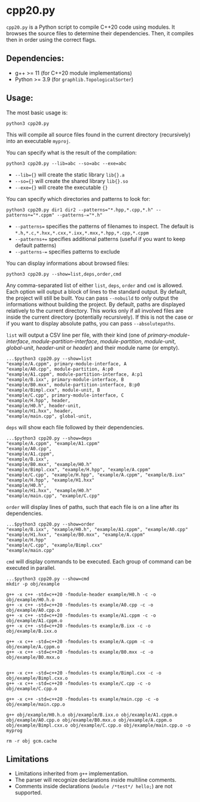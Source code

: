 # cpp20.py

`cpp20.py` is a Python script to compile C++20 code using modules.
It browses the source files to determine their dependencies.
Then, it compiles then in order using the correct flags.

## Dependencies:
- g++ >= 11 (for C++20 module implementations)
- Python >= 3.9 (for `graphlib.TopologicalSorter`)

## Usage:
The most basic usage is:
```
python3 cpp20.py
```
This will compile all source files found in the current directory (recursively) into an executable `myproj`.

You can specify what is the result of the compilation:
```
python3 cpp20.py --lib=abc --so=abc --exe=abc
```
- `--lib={}` will create the static library `lib{}.a`
- `--so={}` will create the shared library `lib{}.so`
- `--exe={}` will create the executable `{}`

You can specify which directories and patterns to look for:
```
python3 cpp20.py dir1 dir2 --patterns="*.hpp,*.cpp,*.h" --patterns+="*.cppm" --patterns-="*.h"
```
- `--patterns=` specifies the patterns of filenames to inspect. The default is
  `*.h,*.c,*.hxx,*.cxx,*.ixx,*.mxx,*.hpp,*.cpp,*.cppm`
- `--patterns+=` specifies additional patterns (useful if you want to keep default patterns)
- `--patterns-=` specifies patterns to exclude

You can display informations about browsed files:
```
python3 cpp20.py --show=list,deps,order,cmd
```
Any comma-separated list of either `list`, `deps`, `order` and `cmd` is allowed.
Each option will output a block of lines to the standard output.
By default, the project will still be built. You can pass `--nobuild`
to only output the informations without building the project.
By default, paths are displayed relatively to the current directory.
This works only if all involved files are inside the current directory (potentially recursively).
If this is not the case or if you want to display absolute paths, you can pass `--absolutepaths`.

`list` will output a CSV line per file, with their kind (one of
*primary-module-interface*, *module-partition-interface*, *module-partition*,
*module-unit*, *global-unit*, *header-unit* or *header*) and their module name (or empty).
```
...$python3 cpp20.py --show=list
"example/A.cppm", primary-module-interface, A
"example/A0.cpp", module-partition, A:p0
"example/A1.cppm", module-partition-interface, A:p1
"example/B.ixx", primary-module-interface, B
"example/B0.mxx", module-partition-interface, B:p0
"example/Bimpl.cxx", module-unit, B
"example/C.cpp", primary-module-interface, C
"example/H.hpp", header,
"example/H0.h", header-unit,
"example/H1.hxx", header,
"example/main.cpp", global-unit,
```
`deps` will show each file followed by their dependencies.
```
...$python3 cpp20.py --show=deps
"example/A.cppm", "example/A1.cppm"
"example/A0.cpp",
"example/A1.cppm",
"example/B.ixx",
"example/B0.mxx", "example/H0.h"
"example/Bimpl.cxx", "example/H.hpp", "example/A.cppm"
"example/C.cpp", "example/H.hpp", "example/A.cppm", "example/B.ixx"
"example/H.hpp", "example/H1.hxx"
"example/H0.h",
"example/H1.hxx", "example/H0.h"
"example/main.cpp", "example/C.cpp"
```
`order` will display lines of paths, such that each file is on a line after its dependencies.
```
...$python3 cpp20.py --show=order
"example/B.ixx", "example/H0.h", "example/A1.cppm", "example/A0.cpp"
"example/H1.hxx", "example/B0.mxx", "example/A.cppm"
"example/H.hpp"
"example/C.cpp", "example/Bimpl.cxx"
"example/main.cpp"
```
`cmd` will display commands to be executed. Each group of command can be executed in parallel.
```
...$python3 cpp20.py --show=cmd
mkdir -p obj/example

g++ -x c++ -std=c++20 -fmodule-header example/H0.h -c -o obj/example/H0.h.o
g++ -x c++ -std=c++20 -fmodules-ts example/A0.cpp -c -o obj/example/A0.cpp.o
g++ -x c++ -std=c++20 -fmodules-ts example/A1.cppm -c -o obj/example/A1.cppm.o
g++ -x c++ -std=c++20 -fmodules-ts example/B.ixx -c -o obj/example/B.ixx.o

g++ -x c++ -std=c++20 -fmodules-ts example/A.cppm -c -o obj/example/A.cppm.o
g++ -x c++ -std=c++20 -fmodules-ts example/B0.mxx -c -o obj/example/B0.mxx.o


g++ -x c++ -std=c++20 -fmodules-ts example/Bimpl.cxx -c -o obj/example/Bimpl.cxx.o
g++ -x c++ -std=c++20 -fmodules-ts example/C.cpp -c -o obj/example/C.cpp.o

g++ -x c++ -std=c++20 -fmodules-ts example/main.cpp -c -o obj/example/main.cpp.o

g++ obj/example/H0.h.o obj/example/B.ixx.o obj/example/A1.cppm.o obj/example/A0.cpp.o obj/example/B0.mxx.o obj/example/A.cppm.o obj/example/Bimpl.cxx.o obj/example/C.cpp.o obj/example/main.cpp.o -o myprog

rm -r obj gcm.cache
```

## Limitations
- Limitations inherited from `g++` implementation.
- The parser will recognize declarations inside multiline comments.
- Comments inside declarations (`module /*test*/ hello;`) are not supported.
